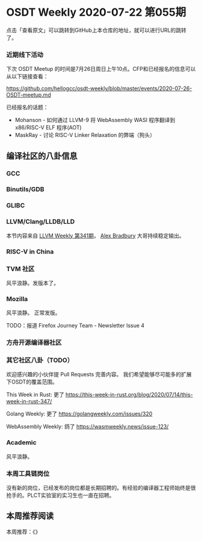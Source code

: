 # OSDT Weekly 2020-07-22 第055期

点击「查看原文」可以跳转到GitHub上本仓库的地址，就可以进行URL的跳转了。

### 近期线下活动

下次 OSDT Meetup 的时间是7月26日周日上午10点。CFP和已经报名的信息可以从以下链接查看：

https://github.com/hellogcc/osdt-weekly/blob/master/events/2020-07-26-OSDT-meetup.md

已经报名的话题：

- Mohanson - 如何通过 LLVM-9 将 WebAssembly WASI 程序翻译到 x86/RISC-V ELF 程序(AOT)
- MaskRay - 讨论 RISC-V Linker Relaxation 的弊端（狗头）

## 编译社区的八卦信息

### GCC

### Binutils/GDB

### GLIBC

### LLVM/Clang/LLDB/LLD

本节内容来自 [LLVM Weekly 第341期](http://llvmweekly.org/issue/341)，
[Alex Bradbury](https://www.linkedin.com/in/alex-bradbury/) 大哥持续稳定输出。

### RISC-V in China

### TVM 社区

风平浪静。发版本了。

### Mozilla

风平浪静。
正常发版。

TODO：报道 Firefox Journey Team - Newsletter Issue 4

### 方舟开源编译器社区

### 其它社区八卦（TODO）

欢迎感兴趣的小伙伴提 Pull Requests 完善内容。
我们希望能够尽可能多的扩展下OSDT的覆盖范围。

This Week in Rust: 更了
https://this-week-in-rust.org/blog/2020/07/14/this-week-in-rust-347/

Golang Weekly: 更了
https://golangweekly.com/issues/320

WebAssembly Weekly: 鸽了
https://wasmweekly.news/issue-123/

### Academic

风平浪静。

### 本周工具链岗位

没有新的岗位，已经发布的岗位都是长期招聘的。有经验的编译器工程师始终是很抢手的。PLCT实验室的实习生也一直在招聘。

## 本周推荐阅读

本周推荐：《》
